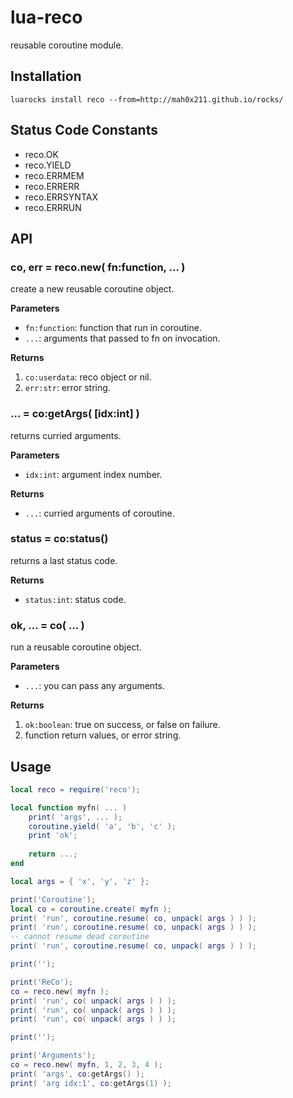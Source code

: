 lua-reco
===

reusable coroutine module.

## Installation

```
luarocks install reco --from=http://mah0x211.github.io/rocks/
```

## Status Code Constants

- reco.OK
- reco.YIELD
- reco.ERRMEM
- reco.ERRERR
- reco.ERRSYNTAX
- reco.ERRRUN
    

## API

### co, err = reco.new( fn:function, ... )

create a new reusable coroutine object.

**Parameters**

- `fn:function`: function that run in coroutine.
- `...`: arguments that passed to fn on invocation.

**Returns**

1. `co:userdata`: reco object or nil.
2. `err:str`: error string. 


### ... = co:getArgs( [idx:int] )

returns curried arguments.

**Parameters**

- `idx:int`: argument index number.

**Returns**

- `...`: curried arguments of coroutine.


### status = co:status()

returns a last status code.

**Returns**

- `status:int`: status code.


### ok, ... = co( ... )

run a reusable coroutine object.

**Parameters**

- `...`: you can pass any arguments.

**Returns**

1. `ok:boolean`: true on success, or false on failure.
2. function return values, or error string.


## Usage

```lua
local reco = require('reco');

local function myfn( ... )
    print( 'args', ... );
    coroutine.yield( 'a', 'b', 'c' );
    print 'ok';
    
    return ...;
end

local args = { 'x', 'y', 'z' };

print('Coroutine');
local co = coroutine.create( myfn );
print( 'run', coroutine.resume( co, unpack( args ) ) );
print( 'run', coroutine.resume( co, unpack( args ) ) );
-- cannot resume dead coroutine
print( 'run', coroutine.resume( co, unpack( args ) ) );

print('');

print('ReCo');
co = reco.new( myfn );
print( 'run', co( unpack( args ) ) );
print( 'run', co( unpack( args ) ) );
print( 'run', co( unpack( args ) ) );

print('');

print('Arguments');
co = reco.new( myfn, 1, 2, 3, 4 );
print( 'args', co:getArgs() );
print( 'arg idx:1', co:getArgs(1) );
```
